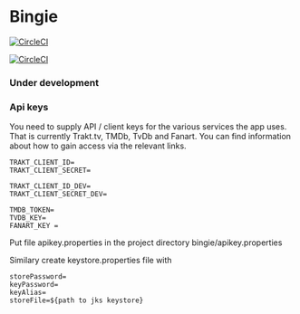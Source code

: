 # Bingie

[![CircleCI](https://circleci.com/gh/mantas84/Bingie/tree/master.svg?style=svg&circle-token=dacac278f17bc8f9d923cf5674ab0a32ca7d3a05)](https://circleci.com/gh/mantas84/Bingie)

[![CircleCI](https://circleci.com/gh/mantas84/Bingie/tree/dev.svg?style=svg&circle-token=dacac278f17bc8f9d923cf5674ab0a32ca7d3a05)](https://circleci.com/gh/mantas84/Bingie)

### Under development

### Api keys

You need to supply API / client keys for the various services the app uses. That is currently Trakt.tv, TMDb, TvDb and Fanart. You can find information about how to gain access via the relevant links.
```
TRAKT_CLIENT_ID=
TRAKT_CLIENT_SECRET=

TRAKT_CLIENT_ID_DEV=
TRAKT_CLIENT_SECRET_DEV=

TMDB_TOKEN=
TVDB_KEY=
FANART_KEY =
```
Put file apikey.properties in the project directory bingie/apikey.properties

Similary create keystore.properties file with

```
storePassword=
keyPassword=
keyAlias=
storeFile=${path to jks keystore}
```
